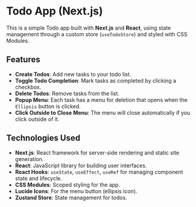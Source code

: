 # Todo App (Next.js)

This is a simple Todo app built with **Next.js** and **React**, using state management through a custom store (`useTodoStore`) and styled with CSS Modules.

## Features

- **Create Todos**: Add new tasks to your todo list.
- **Toggle Todo Completion**: Mark tasks as completed by clicking a checkbox.
- **Delete Todos**: Remove tasks from the list.
- **Popup Menu**: Each task has a menu for deletion that opens when the `Ellipsis` button is clicked.
- **Click Outside to Close Menu**: The menu will close automatically if you click outside of it.

## Technologies Used

- **Next.js**: React framework for server-side rendering and static site generation.
- **React**: JavaScript library for building user interfaces.
- **React Hooks**: `useState`, `useEffect`, `useRef` for managing component state and lifecycle.
- **CSS Modules**: Scoped styling for the app.
- **Lucide Icons**: For the menu button (ellipsis icon).
- **Zustand Store**: State management for todos.
